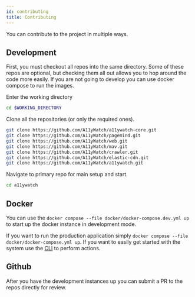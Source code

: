 ```yaml
---
id: contributing
title: Contributing
---
```


You can contribute to the project in multiple ways.

## Development

First, you must checkout all repos into the same directory. Some of these repos are optional, but checking them all out allows you to hop around the code more easily. If you are not going to develop you can use docker compose to run the images.

Enter the working directory

```sh
cd $WORKING_DIRECTORY
```

Clone all the repositories (or only the required ones).

```sh
git clone https://github.com/A11yWatch/a11ywatch-core.git
git clone https://github.com/A11yWatch/pagemind.git
git clone https://github.com/A11yWatch/web.git
git clone https://github.com/A11yWatch/mav.git
git clone https://github.com/A11yWatch/crawler.git
git clone https://github.com/A11yWatch/elastic-cdn.git
git clone https://github.com/A11yWatch/a11ywatch.git
```

Navigate to primary repo for main setup and start.

```sh
cd a11ywatch
```

## Docker

You can use the `docker compose --file docker/docker-compose.dev.yml up` to start up the docker instance in development mode.

If you want to run the production application simply `docker compose --file docker/docker-compose.yml up`. If you want to easily get started with the system use the [CLI](https://docs.a11ywatch.com/documentation/cli/) to perform actions.

## Github

After you have the development instances up you can submit a PR to the repos directly for review.
